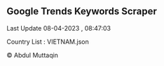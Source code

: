 

## Google Trends Keywords Scraper 
 
Last Update 08-04-2023 , 08:47:03

Country List :
VIETNAM.json



© Abdul Muttaqin 
